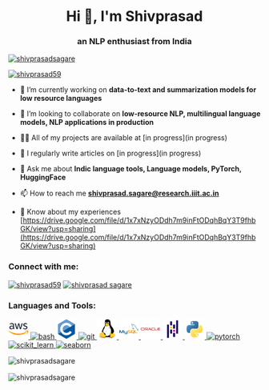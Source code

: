 <h1 align="center">Hi 👋, I'm Shivprasad</h1>
<h3 align="center">an NLP enthusiast from India</h3>

<p align="left"> <a href="https://github.com/ryo-ma/github-profile-trophy"><img src="https://github-profile-trophy.vercel.app/?username=shivprasadsagare" alt="shivprasadsagare" /></a> </p>

<p align="left"> <a href="https://twitter.com/shivprasad59" target="blank"><img src="https://img.shields.io/twitter/follow/shivprasad59?logo=twitter&style=for-the-badge" alt="shivprasad59" /></a> </p>

- 🔭 I’m currently working on **data-to-text and summarization models for low resource languages**

- 👯 I’m looking to collaborate on **low-resource NLP, multilingual language models, NLP applications in production**

- 👨‍💻 All of my projects are available at [in progress](in progress)

- 📝 I regularly write articles on [in progress](in progress)

- 💬 Ask me about **Indic language tools, Language models, PyTorch, HuggingFace**

- 📫 How to reach me **shivprasad.sagare@research.iiit.ac.in**

- 📄 Know about my experiences [https://drive.google.com/file/d/1x7xNzyODdh7m9inFtODqhBqY3T9fhbGK/view?usp=sharing](https://drive.google.com/file/d/1x7xNzyODdh7m9inFtODqhBqY3T9fhbGK/view?usp=sharing)

<h3 align="left">Connect with me:</h3>
<p align="left">
<a href="https://twitter.com/shivprasad59" target="blank"><img align="center" src="https://raw.githubusercontent.com/rahuldkjain/github-profile-readme-generator/master/src/images/icons/Social/twitter.svg" alt="shivprasad59" height="30" width="40" /></a>
<a href="https://linkedin.com/in/shivprasad sagare" target="blank"><img align="center" src="https://raw.githubusercontent.com/rahuldkjain/github-profile-readme-generator/master/src/images/icons/Social/linked-in-alt.svg" alt="shivprasad sagare" height="30" width="40" /></a>
</p>

<h3 align="left">Languages and Tools:</h3>
<p align="left"> <a href="https://aws.amazon.com" target="_blank" rel="noreferrer"> <img src="https://raw.githubusercontent.com/devicons/devicon/master/icons/amazonwebservices/amazonwebservices-original-wordmark.svg" alt="aws" width="40" height="40"/> </a> <a href="https://www.gnu.org/software/bash/" target="_blank" rel="noreferrer"> <img src="https://www.vectorlogo.zone/logos/gnu_bash/gnu_bash-icon.svg" alt="bash" width="40" height="40"/> </a> <a href="https://www.cprogramming.com/" target="_blank" rel="noreferrer"> <img src="https://raw.githubusercontent.com/devicons/devicon/master/icons/c/c-original.svg" alt="c" width="40" height="40"/> </a> <a href="https://git-scm.com/" target="_blank" rel="noreferrer"> <img src="https://www.vectorlogo.zone/logos/git-scm/git-scm-icon.svg" alt="git" width="40" height="40"/> </a> <a href="https://www.linux.org/" target="_blank" rel="noreferrer"> <img src="https://raw.githubusercontent.com/devicons/devicon/master/icons/linux/linux-original.svg" alt="linux" width="40" height="40"/> </a> <a href="https://www.mysql.com/" target="_blank" rel="noreferrer"> <img src="https://raw.githubusercontent.com/devicons/devicon/master/icons/mysql/mysql-original-wordmark.svg" alt="mysql" width="40" height="40"/> </a> <a href="https://www.oracle.com/" target="_blank" rel="noreferrer"> <img src="https://raw.githubusercontent.com/devicons/devicon/master/icons/oracle/oracle-original.svg" alt="oracle" width="40" height="40"/> </a> <a href="https://pandas.pydata.org/" target="_blank" rel="noreferrer"> <img src="https://raw.githubusercontent.com/devicons/devicon/2ae2a900d2f041da66e950e4d48052658d850630/icons/pandas/pandas-original.svg" alt="pandas" width="40" height="40"/> </a> <a href="https://www.python.org" target="_blank" rel="noreferrer"> <img src="https://raw.githubusercontent.com/devicons/devicon/master/icons/python/python-original.svg" alt="python" width="40" height="40"/> </a> <a href="https://pytorch.org/" target="_blank" rel="noreferrer"> <img src="https://www.vectorlogo.zone/logos/pytorch/pytorch-icon.svg" alt="pytorch" width="40" height="40"/> </a> <a href="https://scikit-learn.org/" target="_blank" rel="noreferrer"> <img src="https://upload.wikimedia.org/wikipedia/commons/0/05/Scikit_learn_logo_small.svg" alt="scikit_learn" width="40" height="40"/> </a> <a href="https://seaborn.pydata.org/" target="_blank" rel="noreferrer"> <img src="https://seaborn.pydata.org/_images/logo-mark-lightbg.svg" alt="seaborn" width="40" height="40"/> </a> </p>

<p><img align="center" src="https://github-readme-stats.vercel.app/api/top-langs?username=shivprasadsagare&show_icons=true&locale=en&layout=compact" alt="shivprasadsagare" /></p>

<p><img align="center" src="https://github-readme-streak-stats.herokuapp.com/?user=shivprasadsagare&" alt="shivprasadsagare" /></p>
